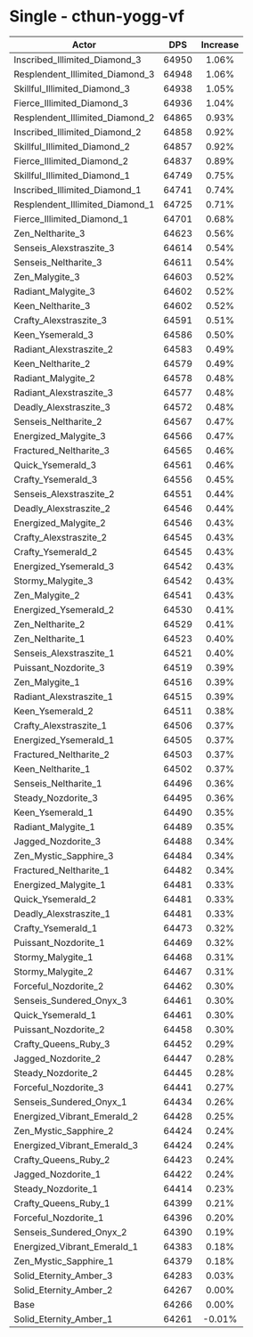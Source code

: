 # Single - cthun-yogg-vf
| Actor | DPS | Increase |
|---|:---:|:---:|
|Inscribed_Illimited_Diamond_3|64950|1.06%|
|Resplendent_Illimited_Diamond_3|64948|1.06%|
|Skillful_Illimited_Diamond_3|64938|1.05%|
|Fierce_Illimited_Diamond_3|64936|1.04%|
|Resplendent_Illimited_Diamond_2|64865|0.93%|
|Inscribed_Illimited_Diamond_2|64858|0.92%|
|Skillful_Illimited_Diamond_2|64857|0.92%|
|Fierce_Illimited_Diamond_2|64837|0.89%|
|Skillful_Illimited_Diamond_1|64749|0.75%|
|Inscribed_Illimited_Diamond_1|64741|0.74%|
|Resplendent_Illimited_Diamond_1|64725|0.71%|
|Fierce_Illimited_Diamond_1|64701|0.68%|
|Zen_Neltharite_3|64623|0.56%|
|Senseis_Alexstraszite_3|64614|0.54%|
|Senseis_Neltharite_3|64611|0.54%|
|Zen_Malygite_3|64603|0.52%|
|Radiant_Malygite_3|64602|0.52%|
|Keen_Neltharite_3|64602|0.52%|
|Crafty_Alexstraszite_3|64591|0.51%|
|Keen_Ysemerald_3|64586|0.50%|
|Radiant_Alexstraszite_2|64583|0.49%|
|Keen_Neltharite_2|64579|0.49%|
|Radiant_Malygite_2|64578|0.48%|
|Radiant_Alexstraszite_3|64577|0.48%|
|Deadly_Alexstraszite_3|64572|0.48%|
|Senseis_Neltharite_2|64567|0.47%|
|Energized_Malygite_3|64566|0.47%|
|Fractured_Neltharite_3|64565|0.46%|
|Quick_Ysemerald_3|64561|0.46%|
|Crafty_Ysemerald_3|64556|0.45%|
|Senseis_Alexstraszite_2|64551|0.44%|
|Deadly_Alexstraszite_2|64546|0.44%|
|Energized_Malygite_2|64546|0.43%|
|Crafty_Alexstraszite_2|64545|0.43%|
|Crafty_Ysemerald_2|64545|0.43%|
|Energized_Ysemerald_3|64542|0.43%|
|Stormy_Malygite_3|64542|0.43%|
|Zen_Malygite_2|64541|0.43%|
|Energized_Ysemerald_2|64530|0.41%|
|Zen_Neltharite_2|64529|0.41%|
|Zen_Neltharite_1|64523|0.40%|
|Senseis_Alexstraszite_1|64521|0.40%|
|Puissant_Nozdorite_3|64519|0.39%|
|Zen_Malygite_1|64516|0.39%|
|Radiant_Alexstraszite_1|64515|0.39%|
|Keen_Ysemerald_2|64511|0.38%|
|Crafty_Alexstraszite_1|64506|0.37%|
|Energized_Ysemerald_1|64505|0.37%|
|Fractured_Neltharite_2|64503|0.37%|
|Keen_Neltharite_1|64502|0.37%|
|Senseis_Neltharite_1|64496|0.36%|
|Steady_Nozdorite_3|64495|0.36%|
|Keen_Ysemerald_1|64490|0.35%|
|Radiant_Malygite_1|64489|0.35%|
|Jagged_Nozdorite_3|64488|0.34%|
|Zen_Mystic_Sapphire_3|64484|0.34%|
|Fractured_Neltharite_1|64482|0.34%|
|Energized_Malygite_1|64481|0.33%|
|Quick_Ysemerald_2|64481|0.33%|
|Deadly_Alexstraszite_1|64481|0.33%|
|Crafty_Ysemerald_1|64473|0.32%|
|Puissant_Nozdorite_1|64469|0.32%|
|Stormy_Malygite_1|64468|0.31%|
|Stormy_Malygite_2|64467|0.31%|
|Forceful_Nozdorite_2|64462|0.30%|
|Senseis_Sundered_Onyx_3|64461|0.30%|
|Quick_Ysemerald_1|64461|0.30%|
|Puissant_Nozdorite_2|64458|0.30%|
|Crafty_Queens_Ruby_3|64452|0.29%|
|Jagged_Nozdorite_2|64447|0.28%|
|Steady_Nozdorite_2|64445|0.28%|
|Forceful_Nozdorite_3|64441|0.27%|
|Senseis_Sundered_Onyx_1|64434|0.26%|
|Energized_Vibrant_Emerald_2|64428|0.25%|
|Zen_Mystic_Sapphire_2|64424|0.24%|
|Energized_Vibrant_Emerald_3|64424|0.24%|
|Crafty_Queens_Ruby_2|64423|0.24%|
|Jagged_Nozdorite_1|64422|0.24%|
|Steady_Nozdorite_1|64414|0.23%|
|Crafty_Queens_Ruby_1|64399|0.21%|
|Forceful_Nozdorite_1|64396|0.20%|
|Senseis_Sundered_Onyx_2|64390|0.19%|
|Energized_Vibrant_Emerald_1|64383|0.18%|
|Zen_Mystic_Sapphire_1|64379|0.18%|
|Solid_Eternity_Amber_3|64283|0.03%|
|Solid_Eternity_Amber_2|64267|0.00%|
|Base|64266|0.00%|
|Solid_Eternity_Amber_1|64261|-0.01%|
